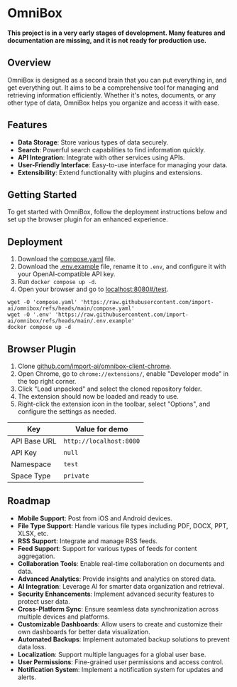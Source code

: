 # OmniBox

**This project is in a very early stages of development. Many features and documentation are missing, and it is not ready for production use.**

## Overview

OmniBox is designed as a second brain that you can put everything in, and get everything out. It aims to be a comprehensive tool for managing and retrieving information efficiently. Whether it's notes, documents, or any other type of data, OmniBox helps you organize and access it with ease.

## Features

- **Data Storage**: Store various types of data securely.
- **Search**: Powerful search capabilities to find information quickly.
- **API Integration**: Integrate with other services using APIs.
- **User-Friendly Interface**: Easy-to-use interface for managing your data.
- **Extensibility**: Extend functionality with plugins and extensions.

## Getting Started

To get started with OmniBox, follow the deployment instructions below and set up the browser plugin for an enhanced experience.

## Deployment

1. Download the [compose.yaml](./compose.yaml) file.  
2. Download the [.env.example](./.env.example) file, rename it to `.env`, and configure it with your OpenAI-compatible API key.  
3. Run `docker compose up -d`.  
4. Open your browser and go to [localhost:8080#/test](http://localhost:8080#/test).  

```shell
wget -O 'compose.yaml' 'https://raw.githubusercontent.com/import-ai/omnibox/refs/heads/main/compose.yaml'
wget -O '.env' 'https://raw.githubusercontent.com/import-ai/omnibox/refs/heads/main/.env.example'
docker compose up -d
```

## Browser Plugin

1. Clone [github.com/import-ai/omnibox-client-chrome](https://github.com/import-ai/omnibox-client-chrome.git).
2. Open Chrome, go to `chrome://extensions/`, enable "Developer mode" in the top right corner.
3. Click "Load unpacked" and select the cloned repository folder.
4. The extension should now be loaded and ready to use.
5. Right-click the extension icon in the toolbar, select "Options", and configure the settings as needed.

| Key | Value for demo |
| --- | --- |
| API Base URL | `http://localhost:8080` |
| API Key | `null` |
| Namespace | `test` |
| Space Type | `private` |

## Roadmap

- **Mobile Support**: Post from iOS and Android devices.
- **File Type Support**: Handle various file types including PDF, DOCX, PPT, XLSX, etc.
- **RSS Support**: Integrate and manage RSS feeds.
- **Feed Support**: Support for various types of feeds for content aggregation.
- **Collaboration Tools**: Enable real-time collaboration on documents and data.
- **Advanced Analytics**: Provide insights and analytics on stored data.
- **AI Integration**: Leverage AI for smarter data organization and retrieval.
- **Security Enhancements**: Implement advanced security features to protect user data.
- **Cross-Platform Sync**: Ensure seamless data synchronization across multiple devices and platforms.
- **Customizable Dashboards**: Allow users to create and customize their own dashboards for better data visualization.
- **Automated Backups**: Implement automated backup solutions to prevent data loss.
- **Localization**: Support multiple languages for a global user base.
- **User Permissions**: Fine-grained user permissions and access control.
- **Notification System**: Implement a notification system for updates and alerts.
